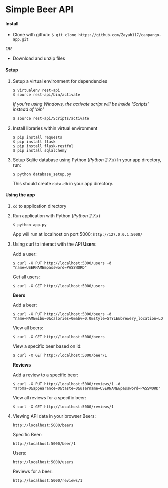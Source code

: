 # Simple Beer API

#### Install
- Clone with github: `$ git clone https://github.com/Zayah117/canpango-app.git`

*OR*

- Download and unzip files

#### Setup
1. Setup a virtual environment for dependencies
	```
	$ virtualenv rest-api
	$ source rest-api/bin/activate
	```
	
	*If you're using Windows, the activate script will be inside 'Scripts' instead of 'bin'*
	```
	$ source rest-api/Scripts/activate
	```

2. Install libraries within virtual environment
	```
	$ pip install requests
	$ pip install flask
	$ pip install flask-restful
	$ pip install sqlalchemy
	```

3. Setup Sqlite database using Python (*Python 2.7.x*)
	In your app directory, run:
	```
	$ python database_setup.py
	```

	This should create `data.db` in your app directory.

#### Using the app
1. `cd` to application directory

2. Run application with Python (*Python 2.7.x*)
	```
	$ python app.py
	```
	App will run at localhost on port 5000: `http://127.0.0.1:5000/`

3. Using curl to interact with the API
	**Users**

	Add a user: 
	```
	$ curl -X PUT http://localhost:5000/users -d "name=USERNAME&password=PASSWORD"
	```
	Get all users:
	```
	$ curl -X GET http://localhost:5000/users
	```

	**Beers**

	Add a beer:
	```
	$ curl -X PUT http://localhost:5000/beers -d "name=NAME&ibu=0&calories=0&abv=0.0&style=STYLE&brewery_location=LOCATION&username=USERNAME&password=PASSWORD"
	```
	View all beers:
	```
	$ curl -X GET http://localhost:5000/beers
	```
	View a specific beer based on id:
	```
	$ curl -X GET http://localhost:5000/beer/1
	```

	**Reviews**

	Add a review to a specific beer:
	```
	$ curl -X PUT http://localhost:5000/reviews/1 -d "aroma=0&appearance=0&taste=0&username=USERNAME&password=PASSWORD"
	```
	View all reviews for a specific beer:
	```
	$ curl -X GET http://localhost:5000/reviews/1
	```

4. Viewing API data in your browser
	Beers:

	`http://localhost:5000/beers`
	
	Specific Beer:
	
	`http://localhost:5000/beer/1`
	
	Users:
	
	`http://localhost:5000/users`
	
	Reviews for a beer:
	
	`http://localhost:5000/reviews/1`